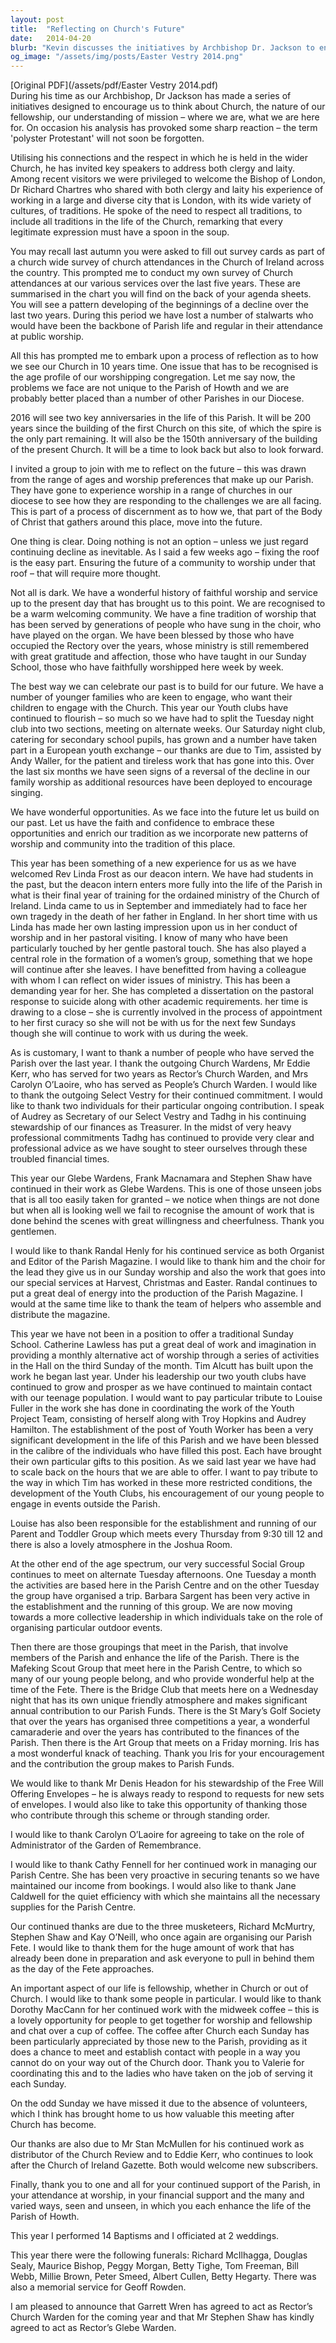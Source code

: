 ```yaml
---
layout: post
title:  "Reflecting on Church's Future"
date:   2014-04-20
blurb: "Kevin discusses the initiatives by Archbishop Dr. Jackson to encourage reflection on the Church's mission and fellowship. He addresses the decline in church attendance and the importance of engaging younger generations. Kevin highlights the need for embracing opportunities and incorporating new patterns of worship to ensure a vibrant future for the church community."
og_image: "/assets/img/posts/Easter Vestry 2014.png"
---
```

[Original PDF](/assets/pdf/Easter Vestry 2014.pdf)    
During his time as our Archbishop, Dr Jackson has made a series of initiatives designed to encourage us to think about Church, the nature of our fellowship, our understanding of mission – where we are, what we are here for. On occasion his analysis has provoked some sharp reaction – the term 'polyster Protestant' will not soon be forgotten.

Utilising his connections and the respect in which he is held in the wider Church, he has invited key speakers to address both clergy and laity. Among recent visitors we were privileged to welcome the Bishop of London, Dr Richard Chartres who shared with both clergy and laity his experience of working in a large and diverse city that is London, with its wide variety of cultures, of traditions. He spoke of the need to respect all traditions, to include all traditions in the life of the Church, remarking that every legitimate expression must have a spoon in the soup.

You may recall last autumn you were asked to fill out survey cards as part of a church wide survey of church attendances in the Church of Ireland across the country. This prompted me to conduct my own survey of Church attendances at our various services over the last five years. These are summarised in the chart you will find on the back of your agenda sheets. You will see a pattern developing of the beginnings of a decline over the last two years. During this period we have lost a number of stalwarts who would have been the backbone of Parish life and regular in their attendance at public worship.

All this has prompted me to embark upon a process of reflection as to how we see our Church in 10 years time. One issue that has to be recognised is the age profile of our worshipping congregation. Let me say now, the problems we face are not unique to the Parish of Howth and we are probably better placed than a number of other Parishes in our Diocese.

2016 will see two key anniversaries in the life of this Parish. It will be 200 years since the building of the first Church on this site, of which the spire is the only part remaining. It will also be the 150th anniversary of the building of the present Church. It will be a time to look back but also to look forward.

I invited a group to join with me to reflect on the future – this was drawn from the range of ages and worship preferences that make up our Parish. They have gone to experience worship in a range of churches in our diocese to see how they are responding to the challenges we are all facing. This is part of a process of discernment as to how we, that part of the Body of Christ that gathers around this place, move into the future.

One thing is clear. Doing nothing is not an option – unless we just regard continuing decline as inevitable. As I said a few weeks ago – fixing the roof is the easy part. Ensuring the future of a community to worship under that roof – that will require more thought.

Not all is dark. We have a wonderful history of faithful worship and service up to the present day that has brought us to this point. We are recognised to be a warm welcoming community. We have a fine tradition of worship that has been served by generations of people who have sung in the choir, who have played on the organ. We have been blessed by those who have occupied the Rectory over the years, whose ministry is still remembered with great gratitude and affection, those who have taught in our Sunday School, those who have faithfully worshipped here week by week.

The best way we can celebrate our past is to build for our future. We have a number of younger families who are keen to engage, who want their children to engage with the Church. This year our Youth clubs have continued to flourish – so much so we have had to split the Tuesday night club into two sections, meeting on alternate weeks. Our Saturday night club, catering for secondary school pupils, has grown and a number have taken part in a European youth exchange – our thanks are due to Tim, assisted by Andy Waller, for the patient and tireless work that has gone into this. Over the last six months we have seen signs of a reversal of the decline in our family worship as additional resources have been deployed to encourage singing.

We have wonderful opportunities. As we face into the future let us build on our past. Let us have the faith and confidence to embrace these opportunities and enrich our tradition as we incorporate new patterns of worship and community into the tradition of this place.

This year has been something of a new experience for us as we have welcomed Rev Linda Frost as our deacon intern. We have had students in the past, but the deacon intern enters more fully into the life of the Parish in what is their final year of training for the ordained ministry of the Church of Ireland. Linda came to us in September and immediately had to face her own tragedy in the death of her father in England. In her short time with us Linda has made her own lasting impression upon us in her conduct of worship and in her pastoral visiting. I know of many who have been particularly touched by her gentle pastoral touch. She has also played a central role in the formation of a women’s group, something that we hope will continue after she leaves. I have benefitted from having a colleague with whom I can reflect on wider issues of ministry. This has been a demanding year for her. She has completed a dissertation on the pastoral response to suicide along with other academic requirements. her time is drawing to a close – she is currently involved in the process of appointment to her first curacy so she will not be with us for the next few Sundays though she will continue to work with us during the week.

As is customary, I want to thank a number of people who have served the Parish over the last year. I thank the outgoing Church Wardens, Mr Eddie Kerr, who has served for two years as Rector’s Church Warden, and Mrs Carolyn O’Laoire, who has served as People’s Church Warden. I would like to thank the outgoing Select Vestry for their continued commitment. I would like to thank two individuals for their particular ongoing contribution. I speak of Audrey as Secretary of our Select Vestry and Tadhg in his continuing stewardship of our finances as Treasurer. In the midst of very heavy professional commitments Tadhg has continued to provide very clear and professional advice as we have sought to steer ourselves through these troubled financial times.

This year our Glebe Wardens, Frank Macnamara and Stephen Shaw have continued in their work as Glebe Wardens. This is one of those unseen jobs that is all too easily taken for granted – we notice when things are not done but when all is looking well we fail to recognise the amount of work that is done behind the scenes with great willingness and cheerfulness. Thank you gentlemen.

I would like to thank Randal Henly for his continued service as both Organist and Editor of the Parish Magazine. I would like to thank him and the choir for the lead they give us in our Sunday worship and also the work that goes into our special services at Harvest, Christmas and Easter. Randal continues to put a great deal of energy into the production of the Parish Magazine. I would at the same time like to thank the team of helpers who assemble and distribute the magazine.

This year we have not been in a position to offer a traditional Sunday School. Catherine Lawless has put a great deal of work and imagination in providing a monthly alternative act of worship through a series of activities in the Hall on the third Sunday of the month. Tim Alcutt has built upon the work he began last year. Under his leadership our two youth clubs have continued to grow and prosper as we have continued to maintain contact with our teenage population. I would want to pay particular tribute to Louise Fuller in the work she has done in coordinating the work of the Youth Project Team, consisting of herself along with Troy Hopkins and Audrey Hamilton. The establishment of the post of Youth Worker has been a very significant development in the life of this Parish and we have been blessed in the calibre of the individuals who have filled this post. Each have brought their own particular gifts to this position. As we said last year we have had to scale back on the hours that we are able to offer. I want to pay tribute to the way in which Tim has worked in these more restricted conditions, the development of the Youth Clubs, his encouragement of our young people to engage in events outside the Parish.

Louise has also been responsible for the establishment and running of our Parent and Toddler Group which meets every Thursday from 9:30 till 12 and there is also a lovely atmosphere in the Joshua Room.

At the other end of the age spectrum, our very successful Social Group continues to meet on alternate Tuesday afternoons. One Tuesday a month the activities are based here in the Parish Centre and on the other Tuesday the group have organised a trip. Barbara Sargent has been very active in the establishment and the running of this group. We are now moving towards a more collective leadership in which individuals take on the role of organising particular outdoor events.

Then there are those groupings that meet in the Parish, that involve members of the Parish and enhance the life of the Parish. There is the Mafeking Scout Group that meet here in the Parish Centre, to which so many of our young people belong, and who provide wonderful help at the time of the Fete. There is the Bridge Club that meets here on a Wednesday night that has its own unique friendly atmosphere and makes significant annual contribution to our Parish Funds. There is the St Mary’s Golf Society that over the years has organised three competitions a year, a wonderful camaraderie and over the years has contributed to the finances of the Parish. Then there is the Art Group that meets on a Friday morning. Iris has a most wonderful knack of teaching. Thank you Iris for your encouragement and the contribution the group makes to Parish Funds.

We would like to thank Mr Denis Headon for his stewardship of the Free Will Offering Envelopes – he is always ready to respond to requests for new sets of envelopes. I would also like to take this opportunity of thanking those who contribute through this scheme or through standing order.

I would like to thank Carolyn O’Laoire for agreeing to take on the role of Administrator of the Garden of Remembrance.

I would like to thank Cathy Fennell for her continued work in managing our Parish Centre. She has been very proactive in securing tenants so we have maintained our income from bookings. I would also like to thank Jane Caldwell for the quiet efficiency with which she maintains all the necessary supplies for the Parish Centre.

Our continued thanks are due to the three musketeers, Richard McMurtry, Stephen Shaw and Kay O’Neill, who once again are organising our Parish Fete. I would like to thank them for the huge amount of work that has already been done in preparation and ask everyone to pull in behind them as the day of the Fete approaches.

An important aspect of our life is fellowship, whether in Church or out of Church. I would like to thank some people in particular. I would like to thank Dorothy MacCann for her continued work with the midweek coffee – this is a lovely opportunity for people to get together for worship and fellowship and chat over a cup of coffee. The coffee after Church each Sunday has been particularly appreciated by those new to the Parish, providing as it does a chance to meet and establish contact with people in a way you cannot do on your way out of the Church door. Thank you to Valerie for coordinating this and to the ladies who have taken on the job of serving it each Sunday.

On the odd Sunday we have missed it due to the absence of volunteers, which I think has brought home to us how valuable this meeting after Church has become.

Our thanks are also due to Mr Stan McMullen for his continued work as distributor of the Church Review and to Eddie Kerr, who continues to look after the Church of Ireland Gazette. Both would welcome new subscribers.

Finally, thank you to one and all for your continued support of the Parish, in your attendance at worship, in your financial support and the many and varied ways, seen and unseen, in which you each enhance the life of the Parish of Howth.

This year I performed 14 Baptisms and I officiated at 2 weddings.

This year there were the following funerals: Richard McIlhagga, Douglas Sealy, Maurice Bishop, Peggy Morgan, Betty Tighe, Tom Freeman, Bill Webb, Millie Brown, Peter Smeed, Albert Cullen, Betty Hegarty. There was also a memorial service for Geoff Rowden.

I am pleased to announce that Garrett Wren has agreed to act as Rector’s Church Warden for the coming year and that Mr Stephen Shaw has kindly agreed to act as Rector’s Glebe Warden.
